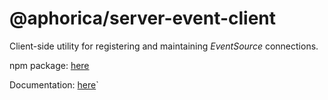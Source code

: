 # @aphorica/server-event-client

Client-side utility for registering and maintaining _EventSource_ connections.

npm package: [here](https://www.npmjs.com/package/@aphorica/server-event-client)

Documentation: [here](https://aphorica.github.io/server-event-docs)`
